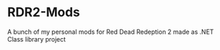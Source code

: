 # RDR2-Mods
A bunch of my personal mods for Red Dead Redeption 2 made as .NET Class library project
